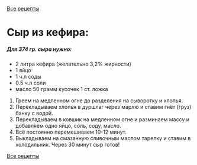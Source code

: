 [Все рецепты](./index.md)
# Сыр из кефира:

##### Для 374 гр. сыра нужно:
- 2 литра кефира (желательно 3,2% жирности)
- 1 яйцо
- 1 ч.л соды
- 0.5 ч.л соли
- масло 50 грамм кусочек 1 ст. ложка

1. Греем на медленном огне до разделения на сыворотку и хлопья. 
2. Перекладываем хлопья в дуршлаг через марлю и ставим гнёт (груз) банку с водой. 
3. Перекладываем в ковшик на медленном огне и разминаем массу и добавляем одно яйцо, соль, соду, масло. 
4. Всё постоянно перемешиваем 10-12 минут. 
5. Выкладываем на смазанную сливочным маслом тарелку и ставим в холодильник. Через 30 минут сыр готов!

[Все рецепты](./index.md)